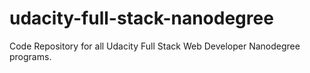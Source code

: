 # udacity-full-stack-nanodegree
Code Repository for all Udacity Full Stack Web Developer Nanodegree programs.
